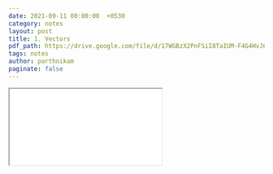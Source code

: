 ```yaml
---
date: 2021-09-11 00:00:00  +0530
category: notes
layout: post
title: 1. Vectors
pdf_path: https://drive.google.com/file/d/17WGBzX2PnFSiI8TaIUM-F4G4HvJ6bCaO/preview?usp=sharing
tags: notes
author: parthnikam
paginate: false
---
```


<iframe class="embed-pdf" src="{{ page.pdf_path }}#toolbar=0" seamless="seamless" scrolling="no" style="overflow:hidden"></iframe>
